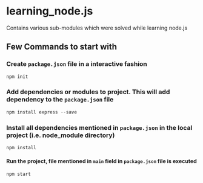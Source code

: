 # learning_node.js
Contains various sub-modules which were solved while learning node.js

## Few Commands to start with

### Create `package.json` file in a interactive fashion
~~~javascript
npm init
~~~

### Add dependencies or modules to project. This will add dependency to the `package.json` file
~~~javascript
npm install express --save
~~~

### Install all dependencies mentioned in `package.json` in the local project (i.e. node_module directory)
~~~javascript
npm install
~~~
#### Run the project, file mentioned in `main` field in `package.json` file is executed
~~~javascript
npm start
~~~
